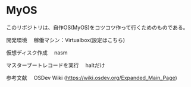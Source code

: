 # MyOS

このリポジトリは、自作OS(MyOS)をコツコツ作って行くためのものである。

開発環境
　稼働マシン：Virtualbox(設定はこちら)

仮想ディスク作成
　nasm

マスターブートレコードを実行
　haltだけ

参考文献
　OSDev Wiki (https://wiki.osdev.org/Expanded_Main_Page)
